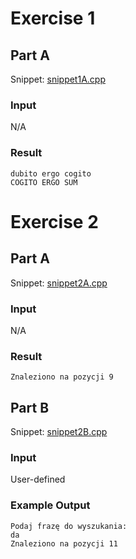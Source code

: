 # Exercise 1
## Part A
Snippet: [snippet1A.cpp](https://www.github.com/ArtainR/SchoolProjects/blob/main/cpp/25-01-2021/snippet1A.cpp)

### Input
N/A

### Result
```
dubito ergo cogito
COGITO ERGO SUM
```

# Exercise 2
## Part A
Snippet: [snippet2A.cpp](https://www.github.com/ArtainR/SchoolProjects/blob/main/cpp/25-01-2021/snippet2A.cpp)

### Input
N/A

### Result
```
Znaleziono na pozycji 9
```

## Part B
Snippet: [snippet2B.cpp](https://www.github.com/ArtainR/SchoolProjects/blob/main/cpp/25-01-2021/snippet2B.cpp)

### Input
User-defined

### Example Output
```
Podaj frazę do wyszukania:
da
Znaleziono na pozycji 11
```
